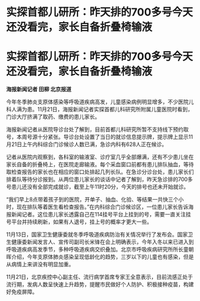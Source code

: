 # 实探首都儿研所：昨天排的700多号今天还没看完，家长自备折叠椅输液

# 实探首都儿研所：昨天排的700多号今天还没看完，家长自备折叠椅输液

**海报新闻记者 田柳 北京报道**

今年冬季肺炎支原体感染等呼吸道疾病高发，儿童感染病例明显增多，不少医院儿科人满为患。11月21日，海报新闻记者实探首都儿科研究所附属儿童医院时看到，门诊大厅挤满了取药、缴费的患儿家长。

海报新闻记者从医院导诊台处了解到，目前首都儿科研究所暂不支持线下预约取号，本周号源十分紧张。导诊台处设置了当日的就诊信息提示牌，提示牌上显示11月21日上午内科综合门诊候诊人数已满，急诊内科有628人正在候诊。

记者从医院内观察到，各科室的输液室、诊疗室几乎全部爆满，还有不少患儿坐在家长自备的折叠椅上，在医院走廊输液。每个采血窗口前都有患儿排队抽血，等待取检查报告的家长也在相应的窗口处排起几列长队。在急诊分诊台处，患儿家长们排着队等待分诊报到。从两位患儿家长的谈话中记者了解到，昨天急诊排的700多号患儿还没有全部完成就诊，截至上午11时20分，今天的排号也还未开始就诊。

“我们早上8点带着孩子到的医院，开单子、抽血、化验、等结果一共快三个小时，现在排队等着医生看检查报告。”在内科综合门诊候诊区，一位患儿家长告诉海报新闻记者。这位患儿家长透露自己在114挂号平台上挂到的号，需要一直关注挂号平台并持续刷新，如果有人退号，挂上号的概率才更大一些。

11月13日，国家卫生健康委就冬季呼吸道疾病防治有关情况举行了发布会。国家卫生健康委新闻发言人、宣传司副司长米锋在会上明确表示，今年入冬以来已进入到呼吸道疾病高发季节，多种呼吸道疾病交织叠加。北京市呼吸疾病研究所所长童朝晖介绍，今年支原体肺炎感染呈现低龄化的趋势，三岁以下的儿童也有感染，但是从病情上来讲没有明显加重。

11月21日，北京疾控中心副主任、流行病学首席专家王全意表示，目前流感正处于流行期，发病人数呈快速上升趋势，提醒市民做好个人防护、积极接种疫苗，构建好免疫屏障。

